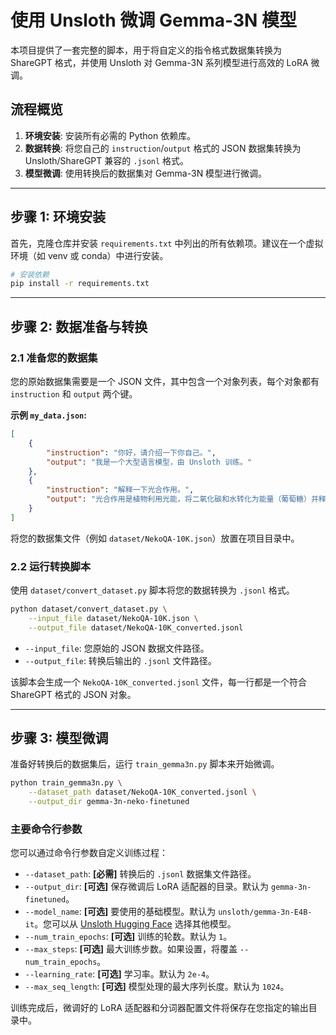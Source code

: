 # 使用 Unsloth 微调 Gemma-3N 模型

本项目提供了一套完整的脚本，用于将自定义的指令格式数据集转换为 ShareGPT 格式，并使用 Unsloth 对 Gemma-3N 系列模型进行高效的 LoRA 微调。

## 流程概览

1.  **环境安装**: 安装所有必需的 Python 依赖库。
2.  **数据转换**: 将您自己的 `instruction`/`output` 格式的 JSON 数据集转换为 Unsloth/ShareGPT 兼容的 `.jsonl` 格式。
3.  **模型微调**: 使用转换后的数据集对 Gemma-3N 模型进行微调。

---

## 步骤 1: 环境安装

首先，克隆仓库并安装 `requirements.txt` 中列出的所有依赖项。建议在一个虚拟环境（如 venv 或 conda）中进行安装。

```bash
# 安装依赖
pip install -r requirements.txt
```

---

## 步骤 2: 数据准备与转换

### 2.1 准备您的数据集

您的原始数据集需要是一个 JSON 文件，其中包含一个对象列表，每个对象都有 `instruction` 和 `output` 两个键。

**示例 `my_data.json`:**
```json
[
    {
        "instruction": "你好，请介绍一下你自己。",
        "output": "我是一个大型语言模型，由 Unsloth 训练。"
    },
    {
        "instruction": "解释一下光合作用。",
        "output": "光合作用是植物利用光能，将二氧化碳和水转化为能量（葡萄糖）并释放氧气的过程。"
    }
]
```
将您的数据集文件（例如 `dataset/NekoQA-10K.json`）放置在项目目录中。

### 2.2 运行转换脚本

使用 `dataset/convert_dataset.py` 脚本将您的数据转换为 `.jsonl` 格式。

```bash
python dataset/convert_dataset.py \
    --input_file dataset/NekoQA-10K.json \
    --output_file dataset/NekoQA-10K_converted.jsonl
```
*   `--input_file`: 您原始的 JSON 数据文件路径。
*   `--output_file`: 转换后输出的 `.jsonl` 文件路径。

该脚本会生成一个 `NekoQA-10K_converted.jsonl` 文件，每一行都是一个符合 ShareGPT 格式的 JSON 对象。

---

## 步骤 3: 模型微调

准备好转换后的数据集后，运行 `train_gemma3n.py` 脚本来开始微调。

```bash
python train_gemma3n.py \
    --dataset_path dataset/NekoQA-10K_converted.jsonl \
    --output_dir gemma-3n-neko-finetuned
```

### 主要命令行参数

您可以通过命令行参数自定义训练过程：

*   `--dataset_path`: **[必需]** 转换后的 `.jsonl` 数据集文件路径。
*   `--output_dir`: **[可选]** 保存微调后 LoRA 适配器的目录。默认为 `gemma-3n-finetuned`。
*   `--model_name`: **[可选]** 要使用的基础模型。默认为 `unsloth/gemma-3n-E4B-it`。您可以从 [Unsloth Hugging Face](https://huggingface.co/unsloth) 选择其他模型。
*   `--num_train_epochs`: **[可选]** 训练的轮数。默认为 `1`。
*   `--max_steps`: **[可选]** 最大训练步数。如果设置，将覆盖 `--num_train_epochs`。
*   `--learning_rate`: **[可选]** 学习率。默认为 `2e-4`。
*   `--max_seq_length`: **[可选]** 模型处理的最大序列长度。默认为 `1024`。

训练完成后，微调好的 LoRA 适配器和分词器配置文件将保存在您指定的输出目录中。